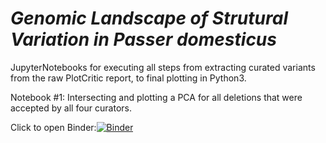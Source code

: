 # ***Genomic Landscape of Strutural Variation in ***Passer domesticus******

JupyterNotebooks for executing all steps from extracting curated variants from the raw PlotCritic report, to final plotting in Python3. 

Notebook #1: Intersecting and plotting a PCA for all deletions that were accepted by all four curators.

Click to open Binder:[![Binder](https://mybinder.org/badge_logo.svg)](https://mybinder.org/v2/gh/gdaviduu/House-Sparrow-Genome-Analysis.git/main?filepath=Extract_Curated_SV_Regions_to_PlotPCA_Yes_intersectallcurators.ipynb)
